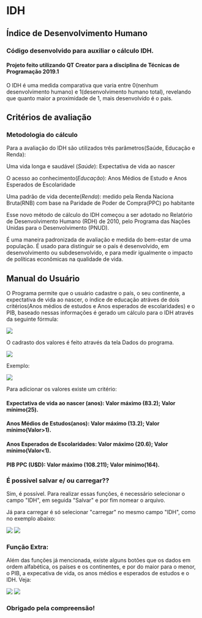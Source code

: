 <h1>IDH</h1>
<h2>Índice de Desenvolvimento Humano</h2>
<h3>Código desenvolvido para auxiliar o cálculo IDH.</h3>
<h4>Projeto feito utilizando QT Creator para a disciplina de Técnicas de Programação 2019.1</h4>

O IDH é uma medida comparativa que varia entre 0(nenhum desenvolvimento humano) e 1(desenvolvimento humano total), revelando que quanto maior a proximidade de 1, mais desenvolvido é o pais.


<h2>Critérios de avaliação</h2>

<h3>Metodologia do cálculo</h3>

Para a avaliação do IDH são utilizados três parâmetros(Saúde, Educação e Renda):

Uma vida longa e saudável (*Saúde*): Expectativa de vida ao nascer</p>
O acesso ao conhecimento(*Educação*): Anos Médios de Estudo e Anos Esperados de Escolaridade </p>
Uma padrão de vida decente(*Renda*): medido pela Renda Naciona Bruta(RNB) com base na Paridade de Poder de Compra(PPC) po habitante

Esse novo método de cálculo do IDH começou a ser adotado no Relatório de Desenvolvimento Humano (RDH) de 2010, pelo Programa das Nações Unidas para o Desenvolvimento (PNUD).

É uma maneira padronizada de avaliação e medida do bem-estar de uma população. É usado para distinguir se o país é desenvolvido, em desenvolvimento ou subdesenvolvido, e para medir igualmente o impacto de políticas econômicas na qualidade de vida.


<h2>Manual do Usuário</h2>


O Programa permite que o usuário cadastre o país, o seu continente, a expectativa de vida ao nascer, o índice de educação atráves de dois critérios(Anos médios de estudos e Anos esperados de escolaridades) e o PIB, baseado nessas informações é gerado um cálculo para o IDH através da seguinte fórmula:

![](Imagens/calculo.png)

O cadrasto dos valores é feito através da tela Dados do programa.

![](Imagens/layout.png)

Exemplo:

![](Imagens/valores.png)

Para adicionar os valores existe um critério:

<h4> Expectativa de vida ao nascer (anos): Valor máximo (<b>83.2</b>); Valor mínimo(<b>25</b>). </h4>
<h4> Anos Médios de Estudos(anos): Valor máximo (<b>13.2</b>); Valor mínimo(<b>Valor>1</b>). </h4>
<h4> Anos Esperados de Escolaridades: Valor máximo (<b>20.6</b>); Valor mínimo(<b>Valor<1</b>). </h4>
<h4> PIB PPC (U$D): Valor máximo (<b>108.211</b>); Valor mínimo(<b>164</b>). </h4>
  
 <h3> É possivel salvar e/ ou carregar?? </h3>
     <p>Sim, é possível. Para realizar essas funções, é necessário selecionar o campo "IDH", em seguida "Salvar" e por fim nomear o arquivo.</p>
     <p>Já para carregar é só selecionar "carregar" no mesmo campo "IDH", como no exemplo abaixo:</p>
 
 ![](Imagens/salvar.png)
 ![](Imagens/salvar1.png)
 
   <h3> Função Extra: </h3>
   
  Além das funções já mencionada, existe alguns botões que os dados em ordem alfabética, os países e os continentes, e por do maior para o menor, o PIB, a expecativa de vida, os anos médios e esperados de estudos e o IDH. Veja:
  
 ![](Imagens/ordenado.png)
 ![](Imagens/ordenadorporIDH.png)


<h3>Obrigado pela compreensão!</h3>


